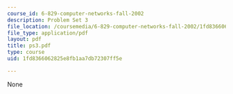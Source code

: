 ```yaml
---
course_id: 6-829-computer-networks-fall-2002
description: Problem Set 3
file_location: /coursemedia/6-829-computer-networks-fall-2002/1fd8366062825e8fb1aa7db72307ff5e_ps3.pdf
file_type: application/pdf
layout: pdf
title: ps3.pdf
type: course
uid: 1fd8366062825e8fb1aa7db72307ff5e

---
```

None